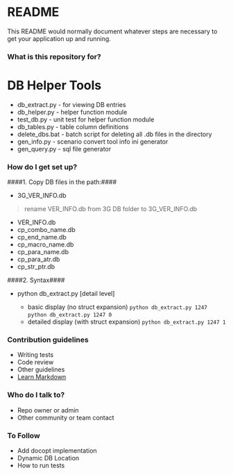 # README #

This README would normally document whatever steps are necessary to get your application up and running.

### What is this repository for? ###

# DB Helper Tools #
* db_extract.py  - for viewing DB entries
* db_helper.py   - helper function module
* test_db.py     - unit test for helper function module
* db_tables.py   - table column definitions
* delete_dbs.bat - batch script for deleting all .db files in the directory
* gen_info.py    - scenario convert tool info ini generator
* gen_query.py   - sql file generator


### How do I get set up? ###

####1. Copy DB files in the path:####
* 3G_VER_INFO.db 
> rename VER_INFO.db from 3G DB folder to 3G_VER_INFO.db
* VER_INFO.db
* cp_combo_name.db
* cp_end_name.db
* cp_macro_name.db
* cp_para_name.db
* cp_para_atr.db
* cp_str_ptr.db

####2. Syntax####

* python db_extract.py <macro no> [detail level]
    * basic display (no struct expansion)
        `python db_extract.py 1247`
        `python db_extract.py 1247 0`
    * detailed display (with struct expansion)
        `python db_extract.py 1247 1`


### Contribution guidelines ###

* Writing tests
* Code review
* Other guidelines
* [Learn Markdown](https://bitbucket.org/tutorials/markdowndemo)

### Who do I talk to? ###

* Repo owner or admin
* Other community or team contact

### To Follow ###
* Add docopt implementation
* Dynamic DB Location
* How to run tests